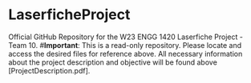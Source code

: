# LaserficheProject
Official GitHub Repository for the W23 ENGG 1420 Laserfiche Project - Team 10.
#**Important**: This is a read-only repository. Please locate and access the desired files for reference above. All necessary information about the project description and objective will be found above [ProjectDescription.pdf].
